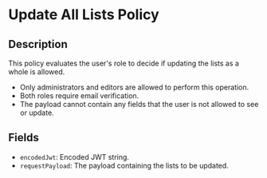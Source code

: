 # Update All Lists Policy

## Description

This policy evaluates the user's role to decide if updating the lists as a whole is allowed.

- Only administrators and editors are allowed to perform this operation.
- Both roles require email verification.
- The payload cannot contain any fields that the user is not allowed to see or update.

## Fields

- `encodedJwt`: Encoded JWT string.
- `requestPayload`: The payload containing the lists to be updated.
